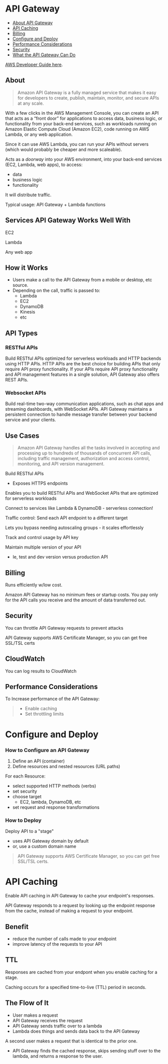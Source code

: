 # API Gateway

* [About API Gateway](#About)
* [API Caching](#API-Caching)
* [Billing](#Billing)
* [Configure and Deploy](#Configure-and-Deploy)
* [Performance Considerations](#Performance-Considerations)
* [Security](#Security)
* [What the API Gateway Can Do](#What-it-Can-Do)

[AWS Developer Guide here](https://docs.aws.amazon.com/apigateway/latest/developerguide/welcome.html).

## About

> Amazon API Gateway is a fully managed service that makes it easy for developers to create, publish, maintain, monitor, and secure APIs at any scale. 

With a few clicks in the AWS Management Console, you can create an API that acts as a “front door” for applications to access data, business logic, or functionality from your back-end services, such as workloads running on Amazon Elastic Compute Cloud (Amazon EC2), code running on AWS Lambda, or any web application. 

Since it can use AWS Lambda, you can run your APIs without servers (which would probably be cheaper and more scaleable).

Acts as a *doorway* into your AWS environment, into your back-end services (EC2, Lambda, web apps), to access:
  * data
  * business logic
  * functionality


It will distribute traffic. 

Typical usage: API Gateway + Lambda functions

## Services API Gateway Works Well With

EC2

Lambda

Any web app

## How it Works

* Users make a call to the API Gateway from a mobile or desktop, etc source.
* Depending on the call, traffic is passed to:
  * Lambda
  * EC2
  * DynamoDB
  * Kinesis
  * etc

## API Types

### RESTful APIs

Build RESTful APIs optimized for serverless workloads and HTTP backends using HTTP APIs. HTTP APIs are the best choice for building APIs that only require API proxy functionality. If your APIs require API proxy functionality and API management features in a single solution, API Gateway also offers REST APIs.

### Websocket APIs

Build real-time two-way communication applications, such as chat apps and streaming dashboards, with WebSocket APIs. API Gateway maintains a persistent connection to handle message transfer between your backend service and your clients.

## Use Cases

> Amazon API Gateway handles all the tasks involved in accepting and processing up to hundreds of thousands of concurrent API calls, including traffic management, authorization and access control, monitoring, and API version management. 

Build RESTful APIs

* Exposes HTTPS endpoints

Enables you to build RESTful APIs and WebSocket APIs that are optimized for serverless workloads

Connect to services like Lambda & DynamoDB - serverless connection!

Traffic control: Send each API endpoint to a different target

Lets you bypass needing autoscaling groups - it scales effortlessly 

Track and control usage by API key

Maintain multiple version of your API

* Ie, test and dev version versus production API

## Billing

Runs efficiently w/low cost.

Amazon API Gateway has no minimum fees or startup costs. You pay only for the API calls you receive and the amount of data transferred out.

## Security

You can throttle API Gateway requests to prevent attacks

API Gateway supports AWS Certificate Manager, so you can get free SSL/TSL certs

## CloudWatch

You can log results to CloudWatch 

## Performance Considerations

To Increase performance of the API Gateway:

> * Enable caching
> * Set throttling limits

# Configure and Deploy

### How to Configure an API Gateway 

1. Define an API (container)
2. Define resources and nested resources (URL paths)

For each Resource:

* select supported HTTP methods (verbs)
* set security
* choose target 
  * EC2, lambda, DynamoDB, etc
* set request and response transformations

### How to Deploy

Deploy API to a "stage"

* uses API Gateway domain by default
* or, use a custom domain name

>API Gateway supports AWS Certificate Manager, so you can get free SSL/TSL certs.

# API Caching

Enable API caching in API Gateway to cache your endpoint's responses.

API Gateway responds to a request by looking up the endpoint response from the cache, instead of making a request to your endpoint.

## Benefit

* reduce the number of calls made to your endpoint
* improve latency of the requests to your API

## TTL

Responses are cached from your endpont when you enable caching for a stage.

Caching occurs for a specified time-to-live (TTL) period in seconds.

## The Flow of It

* User makes a request
* API Gateway receives the request
* API Gateway sends traffic over to a lambda
* Lambda does things and sends data back to the API Gateway

A second user makes a request that is identical to the prior one.

* API Gateway finds the cached response, skips sending stuff over to the lambda, and returns a response to the user.

